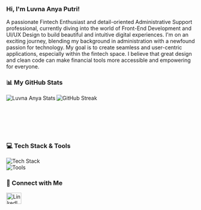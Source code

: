 ### Hi, I'm Luvna Anya Putri! 
A passionate Fintech Enthusiast and detail-oriented Administrative Support professional, currently diving into the world of Front-End Development and UI/UX Design to build beautiful and intuitive digital experiences.
I'm on an exciting journey, blending my background in administration with a newfound passion for technology. My goal is to create seamless and user-centric applications, especially within the fintech space. I believe that great design and clean code can make financial tools more accessible and empowering for everyone.

### 📊 My GitHub Stats
<p>
<img align="left" src="https://github-readme-stats.vercel.app/api?username=luvnaanya&show_icons=true&theme=dracula&include_all_commits=true&count_private=true&hide_border=true" alt="Luvna Anya Stats" />
<img align="left" src="https://github-readme-streak-stats.herokuapp.com/?user=luvnaanya&theme=dracula&hide_border=true" alt="GitHub Streak" />
</p>
<br><br><br><br><br><br>

### 💻 Tech Stack & Tools
<p>
<img src="https://skillicons.dev/icons?i=html,css,js,react,tailwind,figma" alt="Tech Stack" />
<br>
<img src="https://skillicons.dev/icons?i=vscode,git,github,notion" alt="Tools" />
</p>

### 🔗 Connect with Me
<p>
<a href="https://linkedin.com/in/luvna-anya-605537308" target="blank"><img src="https://raw.githubusercontent.com/rahuldkjain/github-profile-readme-generator/master/src/images/icons/Social/linked-in-alt.svg" alt="LinkedIn" height="30" width="40" /></a>
</p>
